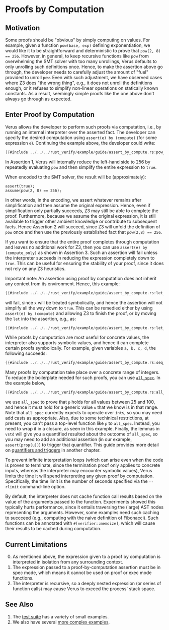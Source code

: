 # Proofs by Computation

## Motivation
Some proofs should be "obvious" by simply computing on values.  For example,
given a function `pow(base, exp)` defining exponentiation, we would like it to
be straightforward and deterministic to prove that `pow(2, 8) == 256`.
However, in general, to keep recursive functions like `pow` from overwhelming
the SMT solver with too many unrollings, Verus defaults to only unrolling such
definitions once.  Hence, to make the assertion above go through, the developer
needs to carefully adjust the amount of "fuel" provided to unroll `pow`.  Even
with such adjustment, we have observed cases where Z3 does "the wrong thing",
e.g., it does not unroll the definitions enough, or it refuses to simplify
non-linear operations on statically known constants.  As a result, seemingly
simple proofs like the one above don't always go through as expected.

## Enter Proof by Computation

Verus allows the developer to perform such proofs via computation, i.e.,
by running an internal interpreter over the asserted fact.  The developer
can specify the desired computation using `assert(e) by (compute)` (for some
expression `e`).  Continuing the example above, the developer could
write:

```rust
{{#include ../../../rust_verify/example/guide/assert_by_compute.rs:pow_concrete}}
```

In Assertion 1, Verus will internally reduce the left-hand side to 256 by repeatedly evaluating
`pow` and then simplify the entire expression to `true`.

When encoded to the SMT solver, the result will be (approximately):
```
assert(true);
assume(pow(2, 8) == 256);
```
In other words, in the encoding, we assert whatever remains after
simplification and then assume the original expression.  Hence, even if
simplification only partially succeeds, Z3 may still be able to complete the
proof.  Furthermore, because we assume the original expression, it is still
available to trigger other ambient knowledge or contribute to subsequent facts.
Hence Assertion 2 will succeed, since Z3 will unfold the definition of `pow`
once and then use the previously established fact that `pow(2,8) == 256`.

If you want to ensure that the entire proof completes through computation and
leaves no additional work for Z3, then you can use `assert(e) by
(compute_only)` as shown in Assertion 3.  Such an assertion will fail unless
the interpreter succeeds in reducing the expression completely down to `true`.
This can be useful for ensuring the stability of your proof, since it does not
rely on any Z3 heuristics.

Important note: An assertion using proof by computation does not inherit any context
from its environment.  Hence, this example:

```rust
{{#include ../../../rust_verify/example/guide/assert_by_compute.rs:let_fails}}
```

will fail, since `x` will be treated symbolically, and hence the assertion will
not simplify all the way down to `true`.  This can be remedied either
by using `assert(e) by (compute)` and allowing Z3 to finish the proof, or by moving 
the `let` into the assertion, e.g., as:

```rust
{{#include ../../../rust_verify/example/guide/assert_by_compute.rs:let_passes}}
```

While proofs by computation are most useful for concrete values, the interpreter
also supports symbolic values, and hence it can complete certain proofs 
symbolically.  For example, given variables `a, b, c, d`, the following succeeds:

```rust
{{#include ../../../rust_verify/example/guide/assert_by_compute.rs:seq_example}}
```

Many proofs by computation take place over a concrete range of integers.  To reduce
the boilerplate needed for such proofs, you can use
[`all_spec`](https://verus-lang.github.io/verus/verusdoc/vstd/compute/trait.RangeAll.html#tymethod.all_spec).
In the example below,
```rust
{{#include ../../../rust_verify/example/guide/assert_by_compute.rs:all_spec}}
```
we use `all_spec` to prove that `p` holds for all values between 25 and 100,
and hence it must hold for a generic value `u` that we know is in that range.
Note that `all_spec` currently expects to operate over `int`s, so you may need
add casts as appropriate.  Also, due to some techinical restrictions, at present,
you can't pass a top-level function like `p` to `all_spec`. Instead, you need
to wrap it in a closure, as seen in this example.  Finally, the lemmas in `vstd`
will give you a quantified resulted about the outcome of `all_spec`, so you may
need to add an additional assertion (in our example, `assert(prop(u))`) to trigger
that quantifier.  This guide provides more detail on [quantifiers and
triggers](forall.md) in another chapter.

To prevent infinite interpretation loops (which can arise even when the code is
proven to terminate, since the termination proof only applies to concrete
inputs, whereas the interpreter may encounter symbolic values), Verus limits
the time it will spend interpreting any given proof by computation.
Specifically, the time limit is the number of seconds specified via the
`--rlimit` command-line option.

By default, the interpreter does not cache function call results based on the 
value of the arguments passed to the function.  Experiments showed this typically
hurts performance, since it entails traversing the (large) AST nodes representing
the arguments.  However, some examples need such caching to succceed (e.g., computing
with the naive definition of Fibonacci).  Such functions can be annotated with
`#[verifier::memoize]`, which will cause their results to be cached during computation.

## Current Limitations

0. As mentioned above, the expression given to a proof by computation is
   interpreted in isolation from any surrounding context.
1. The expression passed to a proof-by-computation assertion must be in spec mode,
   which means it cannot be used on proof or exec mode functions.
2. The interpreter is recursive, so a deeply nested expression (or
   series of function calls) may cause Verus to exceed the process'
   stack space.

## See Also

1. The [test suite](https://github.com/verus-lang/verus/blob/main/source/rust_verify_test/tests/assert_by_compute.rs) has a variety of small examples.
2. We also have several [more complex examples](https://github.com/verus-lang/verus/blob/main/source/rust_verify/example/assert_by_compute.rs).
